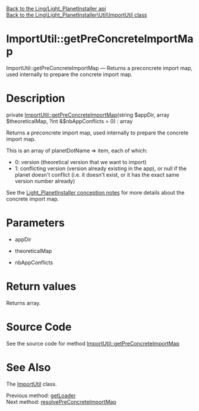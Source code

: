 [Back to the Ling/Light_PlanetInstaller api](https://github.com/lingtalfi/Light_PlanetInstaller/blob/master/doc/api/Ling/Light_PlanetInstaller.md)<br>
[Back to the Ling\Light_PlanetInstaller\Util\ImportUtil class](https://github.com/lingtalfi/Light_PlanetInstaller/blob/master/doc/api/Ling/Light_PlanetInstaller/Util/ImportUtil.md)


ImportUtil::getPreConcreteImportMap
================



ImportUtil::getPreConcreteImportMap — Returns a preconcrete import map, used internally to prepare the concrete import map.




Description
================


private [ImportUtil::getPreConcreteImportMap](https://github.com/lingtalfi/Light_PlanetInstaller/blob/master/doc/api/Ling/Light_PlanetInstaller/Util/ImportUtil/getPreConcreteImportMap.md)(string $appDir, array $theoreticalMap, ?int &$nbAppConflicts = 0) : array




Returns a preconcrete import map, used internally to prepare the concrete import map.

This is an array of planetDotName => item, each of which:

- 0: version (theoretical version that we want to import)
- 1: conflicting version (version already existing in the app), or null if the planet doesn't conflict (i.e. it doesn't exist, or it has the exact same version number already)

See the [Light_PlanetInstaller conception notes](https://github.com/lingtalfi/Light_PlanetInstaller/blob/master/doc/pages/conception-notes.md) for more details about the concrete import map.




Parameters
================


- appDir

    

- theoreticalMap

    

- nbAppConflicts

    


Return values
================

Returns array.








Source Code
===========
See the source code for method [ImportUtil::getPreConcreteImportMap](https://github.com/lingtalfi/Light_PlanetInstaller/blob/master/Util/ImportUtil.php#L855-L883)


See Also
================

The [ImportUtil](https://github.com/lingtalfi/Light_PlanetInstaller/blob/master/doc/api/Ling/Light_PlanetInstaller/Util/ImportUtil.md) class.

Previous method: [getLoader](https://github.com/lingtalfi/Light_PlanetInstaller/blob/master/doc/api/Ling/Light_PlanetInstaller/Util/ImportUtil/getLoader.md)<br>Next method: [resolvePreConcreteImportMap](https://github.com/lingtalfi/Light_PlanetInstaller/blob/master/doc/api/Ling/Light_PlanetInstaller/Util/ImportUtil/resolvePreConcreteImportMap.md)<br>

